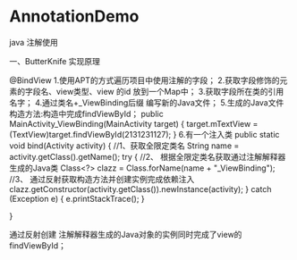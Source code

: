 # AnnotationDemo
java 注解使用

一、ButterKnife 实现原理

@BindView
1.使用APT的方式遍历项目中使用注解的字段；
2.获取字段修饰的元素的字段名、view类型、view 的id 放到一个Map中；
3.获取字段所在类的引用名字；
4.通过类名+_ViewBinding后缀 编写新的Java文件；
5.生成的Java文件构造方法:构造中完成findViewById；
public MainActivity_ViewBinding(MainActivity target) {
    target.mTextView = (TextView)target.findViewById(2131231127);
}
6.有一个注入类
public static void bind(Activity activity) {
    //1、获取全限定类名
    String name = activity.getClass().getName();
    try {
        //2、 根据全限定类名获取通过注解解释器生成的Java类
        Class<?> clazz = Class.forName(name + "_ViewBinding");
        //3、 通过反射获取构造方法并创建实例完成依赖注入
        clazz.getConstructor(activity.getClass()).newInstance(activity);
    } catch (Exception e) {
        e.printStackTrace();
    }

}

通过反射创建 注解解释器生成的Java对象的实例同时完成了view的findViewById；